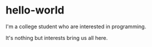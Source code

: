 # hello-world

I'm a college student who are interested in programming.

It's nothing but interests bring us all here.
